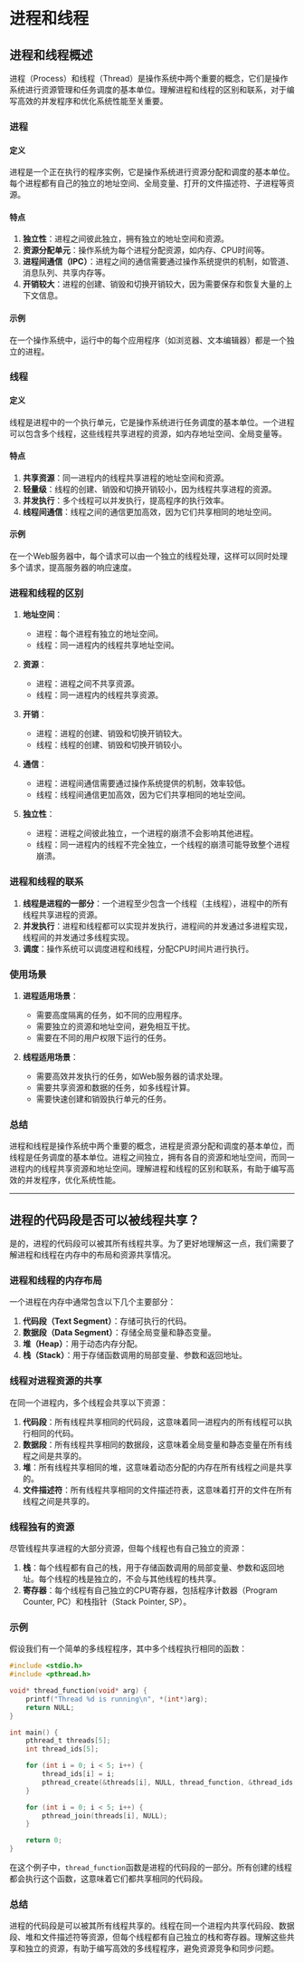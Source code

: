 # 进程和线程

## 进程和线程概述

进程（Process）和线程（Thread）是操作系统中两个重要的概念，它们是操作系统进行资源管理和任务调度的基本单位。理解进程和线程的区别和联系，对于编写高效的并发程序和优化系统性能至关重要。

### 进程

#### 定义
进程是一个正在执行的程序实例，它是操作系统进行资源分配和调度的基本单位。每个进程都有自己的独立的地址空间、全局变量、打开的文件描述符、子进程等资源。

#### 特点
1. **独立性**：进程之间彼此独立，拥有独立的地址空间和资源。
2. **资源分配单元**：操作系统为每个进程分配资源，如内存、CPU时间等。
3. **进程间通信（IPC）**：进程之间的通信需要通过操作系统提供的机制，如管道、消息队列、共享内存等。
4. **开销较大**：进程的创建、销毁和切换开销较大，因为需要保存和恢复大量的上下文信息。

#### 示例
在一个操作系统中，运行中的每个应用程序（如浏览器、文本编辑器）都是一个独立的进程。

### 线程

#### 定义
线程是进程中的一个执行单元，它是操作系统进行任务调度的基本单位。一个进程可以包含多个线程，这些线程共享进程的资源，如内存地址空间、全局变量等。

#### 特点
1. **共享资源**：同一进程内的线程共享进程的地址空间和资源。
2. **轻量级**：线程的创建、销毁和切换开销较小，因为线程共享进程的资源。
3. **并发执行**：多个线程可以并发执行，提高程序的执行效率。
4. **线程间通信**：线程之间的通信更加高效，因为它们共享相同的地址空间。

#### 示例
在一个Web服务器中，每个请求可以由一个独立的线程处理，这样可以同时处理多个请求，提高服务器的响应速度。

### 进程和线程的区别

1. **地址空间**：
   - 进程：每个进程有独立的地址空间。
   - 线程：同一进程内的线程共享地址空间。

2. **资源**：
   - 进程：进程之间不共享资源。
   - 线程：同一进程内的线程共享资源。

3. **开销**：
   - 进程：进程的创建、销毁和切换开销较大。
   - 线程：线程的创建、销毁和切换开销较小。

4. **通信**：
   - 进程：进程间通信需要通过操作系统提供的机制，效率较低。
   - 线程：线程间通信更加高效，因为它们共享相同的地址空间。

5. **独立性**：
   - 进程：进程之间彼此独立，一个进程的崩溃不会影响其他进程。
   - 线程：同一进程内的线程不完全独立，一个线程的崩溃可能导致整个进程崩溃。

### 进程和线程的联系

1. **线程是进程的一部分**：一个进程至少包含一个线程（主线程），进程中的所有线程共享进程的资源。
2. **并发执行**：进程和线程都可以实现并发执行，进程间的并发通过多进程实现，线程间的并发通过多线程实现。
3. **调度**：操作系统可以调度进程和线程，分配CPU时间片进行执行。

### 使用场景

1. **进程适用场景**：
   - 需要高度隔离的任务，如不同的应用程序。
   - 需要独立的资源和地址空间，避免相互干扰。
   - 需要在不同的用户权限下运行的任务。

2. **线程适用场景**：
   - 需要高效并发执行的任务，如Web服务器的请求处理。
   - 需要共享资源和数据的任务，如多线程计算。
   - 需要快速创建和销毁执行单元的任务。

### 总结

进程和线程是操作系统中两个重要的概念，进程是资源分配和调度的基本单位，而线程是任务调度的基本单位。进程之间独立，拥有各自的资源和地址空间，而同一进程内的线程共享资源和地址空间。理解进程和线程的区别和联系，有助于编写高效的并发程序，优化系统性能。

---

## 进程的代码段是否可以被线程共享？

是的，进程的代码段可以被其所有线程共享。为了更好地理解这一点，我们需要了解进程和线程在内存中的布局和资源共享情况。

### 进程和线程的内存布局

一个进程在内存中通常包含以下几个主要部分：

1. **代码段（Text Segment）**：存储可执行的代码。
2. **数据段（Data Segment）**：存储全局变量和静态变量。
3. **堆（Heap）**：用于动态内存分配。
4. **栈（Stack）**：用于存储函数调用的局部变量、参数和返回地址。

### 线程对进程资源的共享

在同一个进程内，多个线程会共享以下资源：

1. **代码段**：所有线程共享相同的代码段，这意味着同一进程内的所有线程可以执行相同的代码。
2. **数据段**：所有线程共享相同的数据段，这意味着全局变量和静态变量在所有线程之间是共享的。
3. **堆**：所有线程共享相同的堆，这意味着动态分配的内存在所有线程之间是共享的。
4. **文件描述符**：所有线程共享相同的文件描述符表，这意味着打开的文件在所有线程之间是共享的。

### 线程独有的资源

尽管线程共享进程的大部分资源，但每个线程也有自己独立的资源：

1. **栈**：每个线程都有自己的栈，用于存储函数调用的局部变量、参数和返回地址。每个线程的栈是独立的，不会与其他线程的栈共享。
2. **寄存器**：每个线程有自己独立的CPU寄存器，包括程序计数器（Program Counter, PC）和栈指针（Stack Pointer, SP）。

### 示例

假设我们有一个简单的多线程程序，其中多个线程执行相同的函数：

```c
#include <stdio.h>
#include <pthread.h>

void* thread_function(void* arg) {
    printf("Thread %d is running\n", *(int*)arg);
    return NULL;
}

int main() {
    pthread_t threads[5];
    int thread_ids[5];

    for (int i = 0; i < 5; i++) {
        thread_ids[i] = i;
        pthread_create(&threads[i], NULL, thread_function, &thread_ids[i]);
    }

    for (int i = 0; i < 5; i++) {
        pthread_join(threads[i], NULL);
    }

    return 0;
}
```

在这个例子中，`thread_function`函数是进程的代码段的一部分。所有创建的线程都会执行这个函数，这意味着它们都共享相同的代码段。

### 总结

进程的代码段是可以被其所有线程共享的。线程在同一个进程内共享代码段、数据段、堆和文件描述符等资源，但每个线程都有自己独立的栈和寄存器。理解这些共享和独立的资源，有助于编写高效的多线程程序，避免资源竞争和同步问题。
